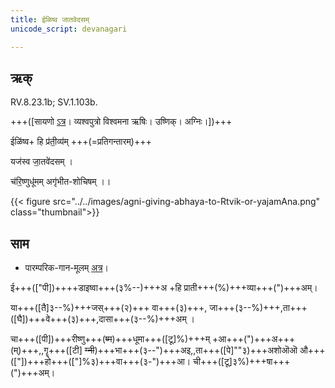 ```yaml
---
title: ईळिष्व जातवेदसम्  
unicode_script: devanagari  

--- 
```


## ऋक्

RV.8.23.1b; SV.1.103b.

+++([सायणो [ऽत्र](https://archive.org/stream/RgVedaWithSayanasCommentaryPart3/rv_sayanabhasya_part3#page/n755/mode/1up&sa=D&ust=1542425956349000)। व्यश्वपुत्रो विश्वमना ऋषिः। उष्णिक्। अग्निः।])+++

 ईळि॑ष्व+ हि प्र॑ती॒व्य॑म् +++(=प्रतिगन्तारम्)+++

 यज॑स्व जा॒तवे॑दसम् ।

 च॑रि॒ष्णुधू॑मम् अगृ॑भीत-शोचिषम् ।।

{{< figure src="../../images/agni-giving-abhaya-to-Rtvik-or-yajamAna.png"  class="thumbnail">}}

## साम

- पारम्परिक-गान-मूलम् [अत्र](https://sanskritdocuments.org/sites/pssramanujaswamy/VIVAAHA%20UPANAYANA%20SAAMAANI.pdf&sa=D&ust=1542425956349000)।

<div class="audioEmbed"  caption="रामानुजार्यः 1974 " src="https://archive
.org/download/jaiminIya-sAma-gAna-paravastu-tradition-rAmAnuja/IDiShva-correct.mp3"></div>
<div class="audioEmbed"  caption="रामानुजार्यः 1974 " src="https://archive
.org/download/jaiminIya-sAma-gAna-paravastu-tradition-rAmAnuja/IDiShva.mp3"></div>
<div class="audioEmbed"  caption="गोपालार्यः 2015  " src="https://archive
.org/download/jaiminIya-sAma-gAna-paravastu-tradition-gopAla-2015/IDiShva.mp3"></div>
<div class="audioEmbed"  caption="गोपालपवनयोर् अनुवचनम् 2015 1x" src="https://archive
.org/download/jaiminIya-sAma-gAna-paravastu-tradition-anuvachanam-gopAla-pavana-2015/IDiShva.mp3"></div>
<div class="audioEmbed"  caption="गोपालपवनयोर् अनुवचनम् 2015 1.5x" src="https://archive
.org/download/jaiminIya-sAma-gAna-paravastu-tradition-anuvachanam-gopAla-pavana-2015-150p-speed/IDiShva.mp3"></div>

ई+++(["पी])++++डाइष्वा+++(३%--)+++अ +हि प्राती+++(%)+++व्या+++(")+++अम्।

या+++([तै]३--%)+++जस्+++(२)+++ वा+++(३)+++, जा+++(३--%)+++,ता+++([घै])+++वे+++(३)+++,दासा+++(३--%)+++अम् ।

चा+++([पी])+++रीष्णु+++(~~ष्म~~)+++धूमा+++([टू]%)+++म् +आ+++(")+++अ+++(म्)+++,,गॄ+++([टी] ~~ग्नी~~)+++भा+++(३--")+++अइ,,ता+++([पे]""३)+++अशोऒऒ औ+++(["])+++हो+++(["]%३)+++वा+++(३-")+++आ। ची+++([टू]३%)+++षा+++(")+++अम्।